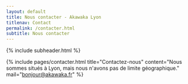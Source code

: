 ```yaml
---
layout: default
title: Nous contacter - Akawaka Lyon
titlenav: Contact
permalink: /contacter.html
subtitle: Nous contacter
---
```


{% include subheader.html %}

{% include pages/contacter.html 
    title="Contactez-nous"
    content="Nous sommes situés à Lyon, mais nous n'avons pas de limite géographique."
    mail="bonjour@akawaka.fr"
%}

